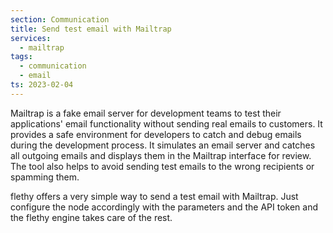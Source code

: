 ```yaml
---
section: Communication
title: Send test email with Mailtrap
services:
  - mailtrap
tags:
  - communication
  - email
ts: 2023-02-04
---
```


Mailtrap is a fake email server for development teams to test their applications' email functionality without sending real emails to customers. It provides a safe environment for developers to catch and debug emails during the development process. It simulates an email server and catches all outgoing emails and displays them in the Mailtrap interface for review. The tool also helps to avoid sending test emails to the wrong recipients or spamming them.

flethy offers a very simple way to send a test email with Mailtrap. Just configure the node accordingly with the parameters and the API token and the flethy engine takes care of the rest.

